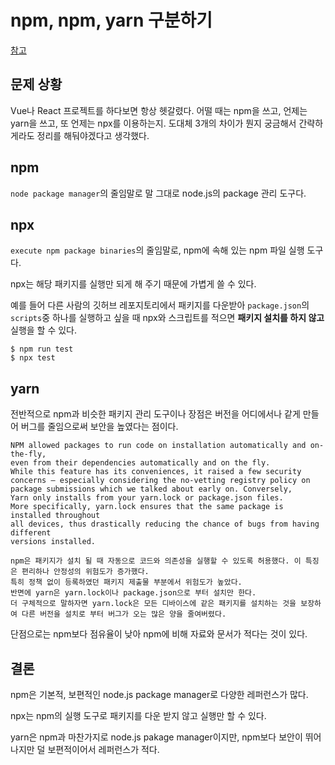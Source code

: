 # npm, npm, yarn 구분하기

[참고](https://egg-programmer.tistory.com/227)

## 문제 상황

Vue나 React 프로젝트를 하다보면 항상 헷갈렸다. 어떨 때는 npm을 쓰고, 언제는 yarn을 쓰고, 또 언제는 npx를 이용하는지. 도대체 3개의 차이가 뭔지 궁금해서 간략하게라도 정리를 해둬야겠다고 생각했다.

## npm

`node package manager`의 줄임말로 말 그대로 node.js의 package 관리 도구다. 

## npx

`execute npm package binaries`의 줄임말로, npm에 속해 있는 npm 파일 실행 도구다. 

npx는 해당 패키지를 실행만 되게 해 주기 때문에 가볍게 쓸 수 있다.

예를 들어 다른 사람의 깃허브 레포지토리에서 패키지를 다운받아 `package.json`의 `scripts`중 하나를 실행하고 싶을 때 npx와 스크립트를 적으면 **패키지 설치를 하지 않고** 실행을 할 수 있다.

```shell
$ npm run test
$ npx test
```

## yarn

전반적으로 npm과 비슷한 패키지 관리 도구이나 장점은 버전을 어디에서나 같게 만들어 버그를 줄임으로써 보안을 높였다는 점이다.

```
NPM allowed packages to run code on installation automatically and on-the-fly, 
even from their dependencies automatically and on the fly. 
While this feature has its conveniences, it raised a few security 
concerns – especially considering the no-vetting registry policy on 
package submissions which we talked about early on. Conversely, 
Yarn only installs from your yarn.lock or package.json files. 
More specifically, yarn.lock ensures that the same package is installed throughout 
all devices, thus drastically reducing the chance of bugs from having different 
versions installed.

npm은 패키지가 설치 될 때 자동으로 코드와 의존성을 실행할 수 있도록 허용했다. 이 특징은 편리하나 안정성의 위험도가 증가했다. 
특히 정책 없이 등록하였던 패키지 제출물 부분에서 위험도가 높았다. 
반면에 yarn은 yarn.lock이나 package.json으로 부터 설치만 한다. 
더 구체적으로 말하자면 yarn.lock은 모든 디바이스에 같은 패키지를 설치하는 것을 보장하여 다른 버전을 설치로 부터 버그가 오는 많은 양을 줄여버렸다.
```

단점으로는 npm보다 점유율이 낮아 npm에 비해 자료와 문서가 적다는 것이 있다.

## 결론

npm은 기본적, 보편적인 node.js package manager로 다양한 레퍼런스가 많다.

npx는 npm의 실행 도구로 패키지를 다운 받지 않고 실행만 할 수 있다.

yarn은 npm과 마찬가지로 node.js pakage manager이지만, npm보다 보안이 뛰어나지만 덜 보편적이어서 레퍼런스가 적다.